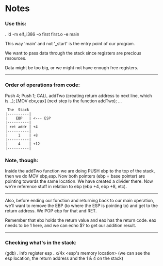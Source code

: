# Notes

### Use this:
. ld -m elf_i386 -o first first.o -e main

This way 'main' and not '\_start' is the entry point of our program.

We want to pass data through the stack since registers are precious resources.

Data might be too big, or we might not have enough free registers.

---
### Order of operations from code:
Push 4; Push 1; CALL addTwo (creating return address to next line, which is...); \[MOV ebx,eax\] (next step is the function addTwo); ...

     The  Stack
    |----------|
    |    EBP   | <--- ESP
    |----------|
    | ret addr | +4
    |----------|
    |     1    | +8
    |----------|
    |     4    | +12
    |----------|

### Note, though:

Inside the addTwo function we are doing PUSH ebp to the top of the stack, then we do MOV ebp,esp. Now both pointers (ebp = base pointer) are pointing towards the same location. We have created a divider there.
Now we're reference stuff in relation to ebp (ebp +4, ebp +8, etc).

---

Also, before ending our function and returning back to our main operation, we'll want to remove the EBP (to where the ESP is pointing to) and get to the return address. We POP ebp for that and RET.

Remember that ebx holds the return value and eax has the return code. eax needs to be 1 here, and we can echo $? to get our addition result.

---

### Checking what's in the stack:

(gdb)
. info register esp
. x/4x \<esp's memory location>
(we can see the esp location, the return address and the 1 & 4 on the stack)

